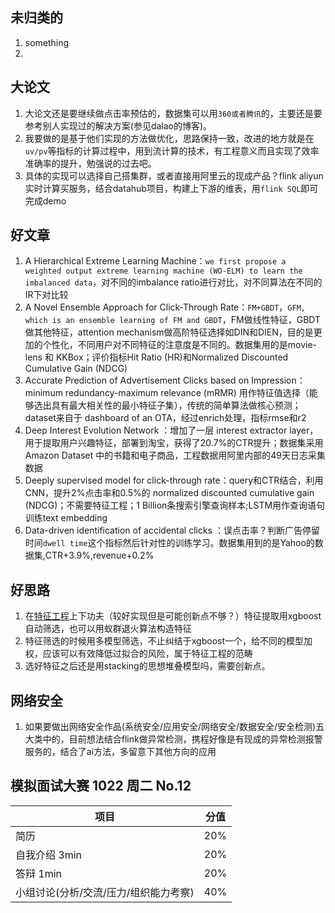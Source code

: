## 未归类的
1. something
2. 

## 大论文
1. 大论文还是要继续做点击率预估的，数据集可以用`360或者腾讯`的，主要还是要参考别人实现过的解决方案(参见dalao的博客)。
2. 我要做的是基于他们实现的方法做优化，思路保持一致，改进的地方就是在`uv/pv`等指标的计算过程中，用到流计算的技术，有工程意义而且实现了效率准确率的提升，勉强说的过去吧。
3. 具体的实现可以选择自己搭集群，或者直接用阿里云的现成产品？flink aliyun实时计算买服务，结合datahub项目，构建上下游的维表，用`flink SQL`即可完成demo

## 好文章
1. A Hierarchical Extreme Learning Machine：`we first propose a weighted output extreme learning machine (WO-ELM) to learn the imbalanced data`，对不同的imbalance ratio进行对比，对不同算法在不同的IR下对比较
2. A Novel Ensemble Approach for Click-Through Rate：`FM+GBDT`，`GFM, which is an ensemble learning of FM and GBDT`，FM做线性特征，GBDT做其他特征，attention mechanism做高阶特征选择如DIN和DIEN，目的是更加的个性化，不同用户对不同特征的注意度是不同的。数据集用的是movie-lens 和 KKBox；评价指标Hit Ratio (HR)和Normalized Discounted Cumulative Gain
(NDCG)
3. Accurate Prediction of Advertisement Clicks based on Impression：minimum redundancy-maximum relevance (mRMR) 用作特征值选择（能够选出具有最大相关性的最小特征子集），传统的简单算法做核心预测；dataset来自于 dashboard of an OTA，经过enrich处理，指标rmse和r2
4. Deep Interest Evolution Network ：增加了一层 interest extractor layer，用于提取用户兴趣特征，部署到淘宝，获得了20.7%的CTR提升；数据集采用Amazon Dataset 中的书籍和电子商品，工程数据用阿里内部的49天日志采集数据
5. Deeply supervised model for click-through rate：query和CTR结合，利用CNN，提升2%点击率和0.5%的 normalized discounted cumulative gain (NDCG)；不需要特征工程；1 Billion条搜索引擎查询样本;LSTM用作查询语句训练text embedding
6. Data-driven
identification of accidental clicks ：误点击率？判断广告停留时间`dwell time`这个指标然后针对性的训练学习。数据集用到的是Yahoo的数据集,CTR+3.9%,revenue+0.2%

## 好思路
1. 在[特征工程](https://github.com/luoda888/tianchi-diabetes-top12/blob/master/README.md)上下功夫（较好实现但是可能创新点不够？）特征提取用xgboost自动筛选，也可以用蚁群退火算法构造特征
2. 特征筛选的时候用多模型筛选，不止纠结于xgboost一个，给不同的模型加权，应该可以有效降低过拟合的风险，属于特征工程的范畴
3. 选好特征之后还是用stacking的思想堆叠模型吗，需要创新点。

## 网络安全
1. 如果要做出网络安全作品(系统安全/应用安全/网络安全/数据安全/安全检测)五大类中的，目前想法结合flink做异常检测，携程好像是有现成的异常检测报警服务的，结合了ai方法，多留意下其他方向的应用

## 模拟面试大赛 1022 周二  No.12

| 项目 | 分值 |
| - | - |
| 简历 | 20% |
|自我介绍 3min | 20% |
|答辩 1min | 20% |
|小组讨论(分析/交流/压力/组织能力考察) | 40% |
